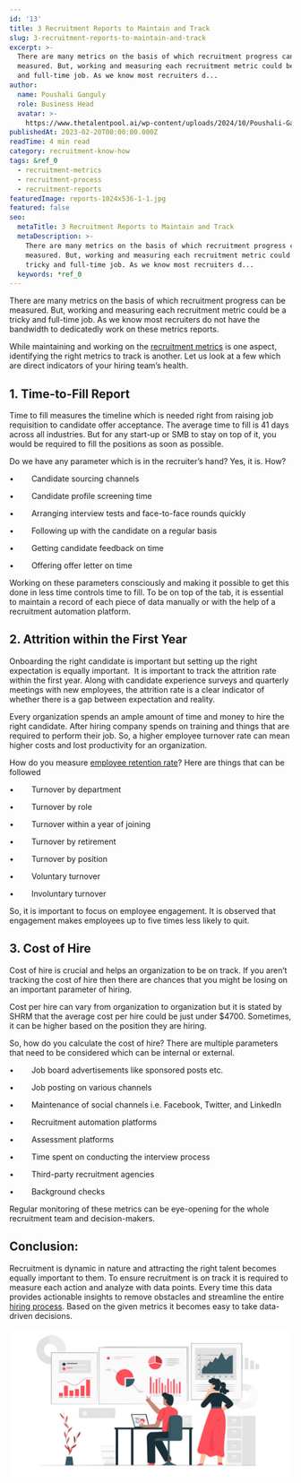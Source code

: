 ```yaml
---
id: '13'
title: 3 Recruitment Reports to Maintain and Track
slug: 3-recruitment-reports-to-maintain-and-track
excerpt: >-
  There are many metrics on the basis of which recruitment progress can be
  measured. But, working and measuring each recruitment metric could be a tricky
  and full-time job. As we know most recruiters d...
author:
  name: Poushali Ganguly
  role: Business Head
  avatar: >-
    https://www.thetalentpool.ai/wp-content/uploads/2024/10/Poushali-Gangulyimage.webp
publishedAt: 2023-02-20T00:00:00.000Z
readTime: 4 min read
category: recruitment-know-how
tags: &ref_0
  - recruitment-metrics
  - recruitment-process
  - recruitment-reports
featuredImage: reports-1024x536-1-1.jpg
featured: false
seo:
  metaTitle: 3 Recruitment Reports to Maintain and Track
  metaDescription: >-
    There are many metrics on the basis of which recruitment progress can be
    measured. But, working and measuring each recruitment metric could be a
    tricky and full-time job. As we know most recruiters d...
  keywords: *ref_0
---
```


There are many metrics on the basis of which recruitment progress can be measured. But, working and measuring each recruitment metric could be a tricky and full-time job. As we know most recruiters do not have the bandwidth to dedicatedly work on these metrics reports.

While maintaining and working on the [recruitment metrics](https://www.thetalentpool.ai/blogs/recruitment-metrics/) is one aspect, identifying the right metrics to track is another. Let us look at a few which are direct indicators of your hiring team’s health.

## **1\. Time-to-Fill Report**

Time to fill measures the timeline which is needed right from raising job requisition to candidate offer acceptance. The average time to fill is 41 days across all industries. But for any start-up or SMB to stay on top of it, you would be required to fill the positions as soon as possible.

Do we have any parameter which is in the recruiter’s hand? Yes, it is. How?

•        Candidate sourcing channels

•        Candidate profile screening time

•        Arranging interview tests and face-to-face rounds quickly

•        Following up with the candidate on a regular basis

•        Getting candidate feedback on time

•        Offering offer letter on time

Working on these parameters consciously and making it possible to get this done in less time controls time to fill. To be on top of the tab, it is essential to maintain a record of each piece of data manually or with the help of a recruitment automation platform.

## **2**. **Attrition within the First Year**

Onboarding the right candidate is important but setting up the right expectation is equally important.  It is important to track the attrition rate within the first year. Along with candidate experience surveys and quarterly meetings with new employees, the attrition rate is a clear indicator of whether there is a gap between expectation and reality.

Every organization spends an ample amount of time and money to hire the right candidate. After hiring company spends on training and things that are required to perform their job. So, a higher employee turnover rate can mean higher costs and lost productivity for an organization.

How do you measure [employee retention rate](https://www.linkedin.com/business/talent/blog/employee-retention)? Here are things that can be followed

•        Turnover by department

•        Turnover by role

•        Turnover within a year of joining

•        Turnover by retirement

•        Turnover by position

•        Voluntary turnover

•        Involuntary turnover

So, it is important to focus on employee engagement. It is observed that engagement makes employees up to five times less likely to quit.

## 3\. **Cost of Hire**

Cost of hire is crucial and helps an organization to be on track. If you aren’t tracking the cost of hire then there are chances that you might be losing on an important parameter of hiring.

Cost per hire can vary from organization to organization but it is stated by SHRM that the average cost per hire could be just under $4700. Sometimes, it can be higher based on the position they are hiring.

So, how do you calculate the cost of hire? There are multiple parameters that need to be considered which can be internal or external.

•        Job board advertisements like sponsored posts etc.

•        Job posting on various channels

•        Maintenance of social channels i.e. Facebook, Twitter, and LinkedIn

•        Recruitment automation platforms

•        Assessment platforms  

•        Time spent on conducting the interview process

•        Third-party recruitment agencies

•        Background checks

Regular monitoring of these metrics can be eye-opening for the whole recruitment team and decision-makers.

## **Conclusion:** 

Recruitment is dynamic in nature and attracting the right talent becomes equally important to them. To ensure recruitment is on track it is required to measure each action and analyze with data points. Every time this data provides actionable insights to remove obstacles and streamline the entire [hiring process](https://www.thetalentpool.ai/). Based on the given metrics it becomes easy to take data-driven decisions.

![reports](images/reports-1024x536-1-1.jpg)
